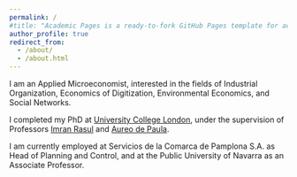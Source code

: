 ```yaml
---
permalink: /
#title: "Academic Pages is a ready-to-fork GitHub Pages template for academic personal websites"
author_profile: true
redirect_from: 
  - /about/
  - /about.html
---
```


I am an Applied Microeconomist, interested in the fields of Industrial Organization, Economics of Digitization, Environmental Economics, and Social Networks.

I completed my PhD at [University College London]( https://www.ucl.ac.uk/economics/), under the supervision of Professors [Imran Rasul]( https://www.imranrasul.com/) and [Aureo de Paula]( https://www.ucl.ac.uk/~uctpand/).

I am currently employed at Servicios de la Comarca de Pamplona S.A. as Head of Planning and Control, and at the Public University of Navarra as an Associate Professor.




